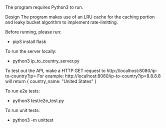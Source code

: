 The program requires Python3 to run.

Design
The program makes use of an LRU cache for the caching portion and leaky bucket algorithm to implement rate-limitting.

Before running, please run:
- pip3 install flask

To run the server locally:
- python3 ip_to_country_server.py

To test out the API, make a HTTP GET request to http://localhost:8080/ip-to-country?ip=<IP>
For example: http://localhost:8080/ip-to-country?ip=8.8.8.8 will return 
{
	country_name: "United States"
}


To run e2e tests:
- python3 test/e2e_test.py

To run unit tests:
- python3 -m unittest
